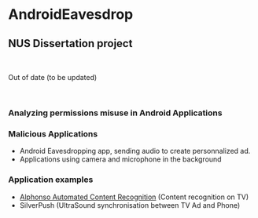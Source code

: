 # AndroidEavesdrop
## NUS Dissertation project

<br/>

Out of date (to be updated)

<br/>

### Analyzing permissions misuse in Android Applications

### Malicious Applications
- Android Eavesdropping app, sending audio to create personnalized ad.
- Applications using camera and microphone in the background 



### Application examples
- [Alphonso Automated Content Recognition](./alphonso.md) (Content recognition on TV)
- SilverPush (UltraSound synchronisation between TV Ad and Phone)

